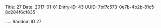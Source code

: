Title: 27
Date: 2017-01-01
Entry-ID: 43
UUID: 7bf7c573-0e7b-4b2b-81c5-8d284f6df835

.....
Random ID 27
